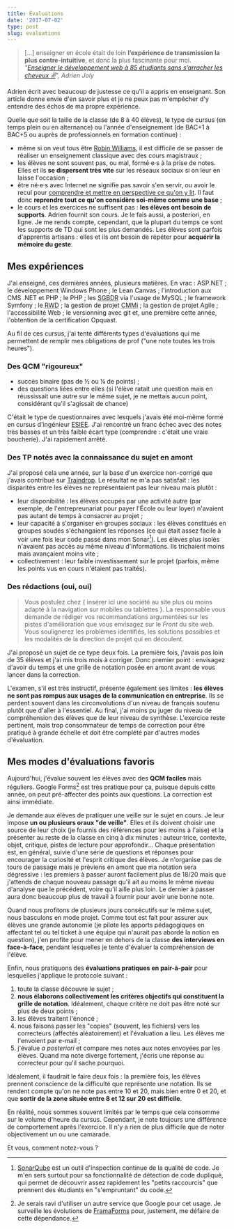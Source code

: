 ```yaml
---
title: Évaluations
date: '2017-07-02'
type: post
slug: evaluations
---
```


> [...] enseigner en école était de loin **l’expérience de transmission la plus contre-intuitive**, et donc la plus fascinante pour moi.  
> <cite>"[Enseigner le développement web à 85 étudiants sans s’arracher les cheveux ✌️](https://medium.com/scribe/enseigner-le-d%C3%A9veloppement-web-%C3%A0-85-%C3%A9tudiants-sans-sarracher-les-cheveux-%EF%B8%8F-e518274f7063)", Adrien Joly</cite>

Adrien écrit avec beaucoup de justesse ce qu'il a appris en enseignant. Son article donne envie d'en savoir plus et je ne peux pas m'empêcher d'y entendre des échos de ma propre expérience.

<!-- more -->

Quelle que soit la taille de la classe (de 8 à 40 élèves), le type de cursus (en temps plein ou en alternance) ou l'année d'enseignement (de BAC+1 à BAC+5 ou auprès de professionnels en formation continue) :

* même si on veut tous être [Robin Williams](https://www.youtube.com/watch?v=4lj185DaZ_o), il est difficile de se passer de réaliser un enseignement classique avec des cours magistraux ;
* les élèves ne sont souvent pas, ou mal, formé·e·s à la prise de notes. Elles et ils **se dispersent très vite** sur les réseaux sociaux si on leur en laisse l'occasion ;
* être né·e·s avec Internet ne signifie pas savoir s'en servir, ou avoir le recul pour [comprendre et mettre en perspective ce qu'on y lit](/2016/11/infobesite-et-rebellion/). Il faut donc **reprendre tout ce qu'on considère soi-même comme une base** ;
* le cours et les exercices ne suffisent pas : **les élèves ont besoin de supports**. Adrien fournit son cours. Je le fais aussi, a posteriori, en ligne. Je me rends compte, cependant, que la plupart du temps ce sont les supports de TD qui sont les plus demandés. Les élèves sont parfois d'apprentis artisans : elles et ils ont besoin de répéter pour **acquérir la mémoire du geste**.

## Mes expériences

J'ai enseigné, ces dernières années, plusieurs matières. En vrac : ASP.NET ; le développement Windows Phone ; le <span lang="en">Lean Canvas</span> ; l'introduction aux CMS .NET et PHP ; le PHP ; les <abbr title="Systèmes de gestion de bases de données relationelles">SGBDR</abbr> via l'usage de MySQL ; le framework Symfony ; le <abbr title="Responsive Web Design" lang="en">RWD</abbr> ; la gestion de projet <abbr title="Capability Maturity Model integration">CMMi</abbr> ; la gestion de projet Agile ; l'accessibilité Web ; le <span lang="en" title="gestion de version de code source">versionning</span> avec git et, une première cette année, l'obtention de la certification Opquast.

Au fil de ces cursus, j'ai tenté différents types d'évaluations qui me permettent de remplir mes obligations de prof ("une note toutes les trois heures").

### Des QCM "rigoureux"

* succès binaire (pas de ½ ou ¼ de points) ;
* des questions liées entre elles (si l'élève ratait une question mais en réussissait une autre sur le même sujet, je ne mettais aucun point, considérant qu'il s'agissait de chance)

C'était le type de questionnaires avec lesquels j'avais été moi-même formé en cursus d'ingénieur [ESIEE](http://www.esiee.fr/ "Site Web de l'École Supérieur d'Ingénieurs en Électronique et Électrotechnique"). J'ai rencontré un franc échec avec des notes très basses et un très faible écart type (comprendre : c'était une vraie boucherie). J'ai rapidement arrêté.

### Des TP notés avec la connaissance du sujet en amont

J'ai proposé cela une année, sur la base d'un exercice non-corrigé que j'avais contribué sur [Traindrop](https://traindrop.github.io/). Le résultat ne m'a pas satisfait : les disparités entre les élèves ne représentaient pas leur niveau mais plutôt :

* leur disponibilité : les élèves occupés par une activité autre (par exemple, de l'entrepreunariat pour payer l'École ou leur loyer) n'avaient pas autant de temps à consacrer au projet ;
* leur capacité à s'organiser en groupes sociaux : les élèves constitués en groupes soudés s'échangaient les réponses (ce qui était assez facile à voir une fois leur code passé dans mon Sonar[^sonar]). Les élèves plus isolés n'avaient pas accès au même niveau d'informations. Ils trichaient moins mais avançaient moins vite ;
* collectivement : leur faible investissement sur le projet (parfois, même les points vus en cours n'étaient pas traités).

[^sonar]: [SonarQube](https://www.sonarqube.org/) est un outil d'inspection continue de la qualité de code. Je m'en sers surtout pour sa fonctionnalité de détection de code dupliqué, qui permet de découvrir assez rapidement les "petits raccourcis" que prennent des étudiants en "s'empruntant" du code.

### Des rédactions (oui, oui)

> Vous postulez chez {&nbsp;insérer ici une société au site plus ou moins adapté à la navigation sur mobiles ou tablettes&nbsp;}. La responsable vous demande de rédiger vos recommandations argumentées sur les pistes d'amélioration que vous envisagez sur le _Front_ du site web. Vous soulignerez les problèmes identifiés, les solutions possibles et les modalités de la direction de projet qui en découlent.

J'ai proposé un sujet de ce type deux fois. La première fois, j'avais pas loin de 35 élèves et j'ai mis trois mois à corriger. Donc premier point : envisagez d'avoir du temps et une grille de notation posée en amont avant de vous lancer dans la correction.

L'examen, s'il est très instructif, présente également ses limites : **les élèves ne sont pas rompus aux usages de la communication en entreprise**. Ils se perdent souvent dans les circonvolutions d'un niveau de français soutenu plutôt que d'aller à l'essentiel. Au final, j'ai moins pu juger du niveau de compréhension des élèves que de leur niveau de synthèse. L'exercice reste pertinent, mais trop consommateur de temps de correction pour être pratiqué à grande échelle et doit être complété par d'autres modes d'évaluation.

## Mes modes d'évaluations favoris

Aujourd'hui, j'évalue souvent les élèves avec des **QCM faciles** mais réguliers. Google Forms[^alt] est très pratique pour ça, puisque depuis cette année, on peut pré-affecter des points aux questions. La correction est ainsi immédiate.

[^alt]: Je serais ravi d'utiliser un autre service que Google pour cet usage. Je surveille les évolutions de [FramaForms](https://framaforms.org/) pour, justement, me défaire de cette dépendance.

Je demande aux élèves de pratiquer une veille sur le sujet en cours. Je leur impose **un ou plusieurs oraux "de veille"**. Elles et ils doivent choisir une source de leur choix (je fournis des références pour les moins à l'aise) et la présenter au reste de la classe en cinq à dix minutes : auteur·trice, contexte, objet, critique, pistes de lecture pour approfondir… Chaque présentation est, en général, suivie d'une série de questions et réponses pour encourager la curiosité et l'esprit critique des élèves. Je n'organise pas de tours de passage mais je préviens en amont que ma notation sera dégressive : les premiers à passer auront facilement plus de 18/20 mais que j'attends de chaque nouveau passage qu'il ait au moins le même niveau d'analyse que le précédent, voire qu'il aille plus loin. Le dernier à passer aura donc beaucoup plus de travail à fournir pour avoir une bonne note.

Quand nous profitons de plusieurs jours consécutifs sur le même sujet, nous basculons en mode projet. Comme tout est fait pour assurer aux élèves une grande autonomie (je pilote les apports pédagogiques en affectant tel ou tel ticket à une équipe qui n'aurait pas abordé la notion en question), j'en profite pour mener en dehors de la classe **des interviews en face-à-face**, pendant lesquelles je tente d'évaluer la compréhension de l'élève.

Enfin, nous pratiquons des **évaluations pratiques en pair-à-pair** pour lesquelles j'applique le protocole suivant :

1.  toute la classe découvre le sujet ;
1.  **nous élaborons collectivement les critères objectifs qui constituent la grille de notation**. Idéalement, chaque critère ne doit pas être noté sur plus de deux points ;
1.  les élèves traitent l'énoncé ;
1.  nous faisons passer les "copies" (souvent, les fichiers) vers les correcteurs (affectés aléatoirement) et l'évaluation a lieu. Les élèves me l'envoient par e-mail ;
1.  j'évalue _a posteriori_ et compare mes notes aux notes envoyées par les élèves. Quand ma note diverge fortement, j'écris une réponse au correcteur pour qu'il sache pourquoi.

Idéalement, il faudrait le faire deux fois : la première fois, les élèves prennent conscience de la difficulté que représente une notation. Ils se rendent compte qu'on ne note pas entre 10 et 20, mais bien entre 0 et 20, et que **sortir de la zone située entre 8 et 12 sur 20 est difficile**.

En réalité, nous sommes souvent limités par le temps que cela consomme sur le volume d'heure du cursus. Cependant, je note toujours une différence de comportement après l'exercice. Il n'y a rien de plus difficile que de noter objectivement un ou une camarade.

Et vous, comment notez-vous ?
